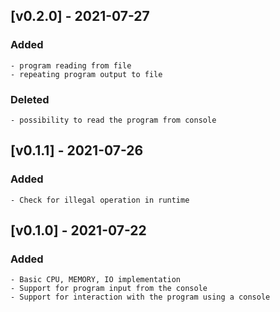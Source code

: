## [v0.2.0] - 2021-07-27

### Added
	- program reading from file
	- repeating program output to file
### Deleted
	- possibility to read the program from console

## [v0.1.1] - 2021-07-26

### Added
	- Check for illegal operation in runtime

## [v0.1.0] - 2021-07-22

### Added
	- Basic CPU, MEMORY, IO implementation
	- Support for program input from the console
	- Support for interaction with the program using a console
